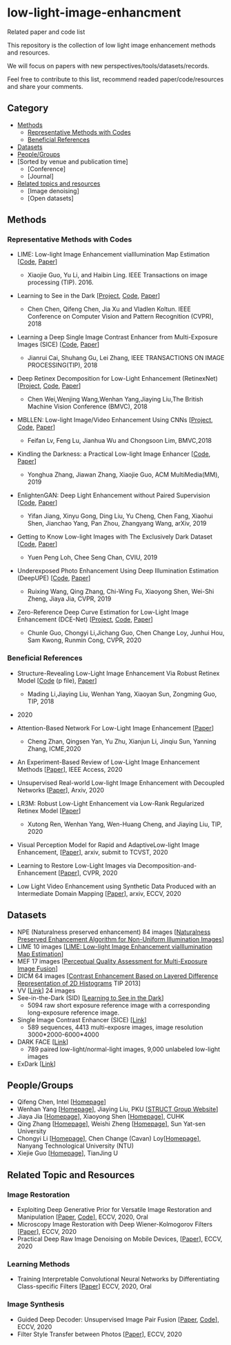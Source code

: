 # low-light-image-enhancment
Related paper and code list

This repository is the collection of low light image enhancement methods and resources. 

We will focus on papers with new perspectives/tools/datasets/records. 

Feel free to contribute to this list, recommend readed paper/code/resources and share your comments.

## Category
- [Methods](#Methods)
    - [Representative Methods with Codes](#)
    - [Beneficial References](#)
- [Datasets]()
- [People/Groups](#People/Groups)
- [Sorted by venue and publication time]
    - [Conference]
    - [Journal]
- [Related topics and resources]()
    - [Image denoising]
    - [Open datasets]


## Methods

### Representative Methods with Codes
- LIME: Low-light Image Enhancement viaIllumination Map Estimation [[Code](https://sites.google.com/view/xjguo/lime), [Paper](http://www.dabi.temple.edu/~hbling/publication/LIME-tip.pdf)]
    - Xiaojie Guo, Yu Li, and Haibin Ling. IEEE Transactions on image processing (TIP). 2016.
- Learning to See in the Dark [[Project](https://cchen156.github.io/SID.html), [Code](https://github.com/cchen156/Learning-to-See-in-the-Dark), [Paper](https://cchen156.github.io/paper/18CVPR_SID.pdf)]
    - Chen Chen, Qifeng Chen, Jia Xu and Vladlen Koltun. IEEE Conference on Computer Vision and Pattern Recognition (CVPR), 2018
- Learning a Deep Single Image Contrast Enhancer from Multi-Exposure Images (SICE) [[Code](https://github.com/csjcai/SICE), [Paper](http://www4.comp.polyu.edu.hk/~cslzhang/paper/SICE.pdf)]
    - Jianrui Cai, Shuhang Gu, Lei Zhang, IEEE TRANSACTIONS ON IMAGE PROCESSING(TIP), 2018
- Deep Retinex Decomposition for Low-Light Enhancement (RetinexNet) [[Project](https://daooshee.github.io/BMVC2018website/), [Code](https://github.com/weichen582/RetinexNet), [Paper](https://github.com/daooshee/BMVC2018website/blob/master/chen_bmvc18.pdf)]
    - Chen Wei,Wenjing Wang,Wenhan Yang,Jiaying Liu,The British Machine Vision Conference (BMVC), 2018
- MBLLEN: Low-light Image/Video Enhancement Using CNNs [[Project](http://phi-ai.org/project/MBLLEN/default.htm), [Code](https://github.com/Lvfeifan/MBLLEN), [Paper](http://bmvc2018.org/contents/papers/0700.pdf)]
    - Feifan Lv, Feng Lu, Jianhua Wu and Chongsoon Lim, BMVC,2018
- Kindling the Darkness: a Practical Low-light Image Enhancer [[Code](https://github.com/zhangyhuaee/KinD_plus), [Paper](https://dl.acm.org/doi/10.1145/3343031.3350926)]
    - Yonghua Zhang, Jiawan Zhang, Xiaojie Guo, ACM MultiMedia(MM), 2019
- EnlightenGAN: Deep Light Enhancement without Paired Supervision [[Code](https://github.com/VITA-Group/EnlightenGAN), [Paper](https://arxiv.org/abs/1906.06972)]
    - Yifan Jiang, Xinyu Gong, Ding Liu, Yu Cheng, Chen Fang, Xiaohui Shen, Jianchao Yang, Pan Zhou, Zhangyang Wang, arXiv, 2019
- Getting to Know Low-light Images with The Exclusively Dark Dataset [[Code](https://github.com/cs-chan/Exclusively-Dark-Image-Dataset), [Paper](http://cs-chan.com/doc/cviu.pdf)]
    - Yuen Peng Loh, Chee Seng Chan, CVIU, 2019
- Underexposed Photo Enhancement Using Deep Illumination Estimation (DeepUPE) [[Code](https://github.com/wangruixing/DeepUPE), [Paper](https://drive.google.com/file/d/1CCd0NVEy0yM2ulcrx44B1bRPDmyrgNYH/view)]
    - Ruixing Wang, Qing Zhang, Chi-Wing Fu, Xiaoyong Shen, Wei-Shi Zheng, Jiaya Jia, CVPR, 2019

- Zero-Reference Deep Curve Estimation for Low-Light Image Enhancement (DCE-Net) [[Project](https://li-chongyi.github.io/Proj_Zero-DCE.html), [Code](https://github.com/Li-Chongyi/Zero-DCE), [Paper](https://openaccess.thecvf.com/content_CVPR_2020/papers/Guo_Zero-Reference_Deep_Curve_Estimation_for_Low-Light_Image_Enhancement_CVPR_2020_paper.pdf)]
    - Chunle Guo, Chongyi Li,Jichang Guo, Chen Change Loy, Junhui Hou, Sam Kwong, Runmin Cong, CVPR, 2020

### Beneficial References
- Structure-Revealing Low-Light Image Enhancement Via Robust Retinex Model [[Code](https://github.com/martinli0822/Low-light-image-enhancement) (p file), [Paper](https://ieeexplore.ieee.org/document/8304597)]
    -  Mading Li,Jiaying Liu, Wenhan Yang, Xiaoyan Sun, Zongming Guo, TIP, 2018 

- 2020
- Attention-Based Network For Low-Light Image Enhancement [[Paper](https://ieeexplore.ieee.org/document/9102774)] 
    -  Cheng Zhan, Qingsen Yan, Yu Zhu, Xianjun Li, Jinqiu Sun, Yanning Zhang, ICME,2020
-  An Experiment-Based Review of Low-Light Image Enhancement Methods [[Paper](https://ieeexplore.ieee.org/document/9088214)], IEEE Access, 2020
- Unsupervised Real-world Low-light Image Enhancement with Decoupled Networks [[Paper](https://arxiv.org/abs/2005.02818)], Arxiv, 2020
- LR3M: Robust Low-Light Enhancement via Low-Rank Regularized Retinex Model [[Paper](https://ieeexplore.ieee.org/document/9056796)]
    - Xutong Ren, Wenhan Yang, Wen-Huang Cheng, and Jiaying Liu, TIP, 2020
- Visual Perception Model for Rapid and AdaptiveLow-light Image Enhancement, [[Paper](https://arxiv.org/abs/2005.07343)], arxiv, submit to TCVST, 2020
- Learning to Restore Low-Light Images via Decomposition-and-Enhancement [[Paper](https://openaccess.thecvf.com/content_CVPR_2020/html/Xu_Learning_to_Restore_Low-Light_Images_via_Decomposition-and-Enhancement_CVPR_2020_paper.html)], CVPR, 2020
- Low Light Video Enhancement using Synthetic Data Produced with an Intermediate Domain Mapping [[Paper](https://arxiv.org/abs/2007.09187)], arxiv, ECCV, 2020

## Datasets
- NPE (Naturalness preserved enhancement) 84 images [[Naturalness Preserved Enhancement Algorithm for Non-Uniform Illumination Images](https://ieeexplore.ieee.org/document/6512558)]
- LIME 10 images [[LIME: Low-light Image Enhancement viaIllumination Map Estimation](http://www.dabi.temple.edu/~hbling/publication/LIME-tip.pdf)]
- MEF  17 images [[Perceptual Quality Assessment for Multi-Exposure Image Fusion](https://ieeexplore.ieee.org/document/7120119)]
- DICM 64 images [[Contrast Enhancement Based on Layered Difference Representation of 2D Histograms](https://ieeexplore.ieee.org/document/6615961) TIP 2013]
- VV [[Link](https://sites.google.com/site/vonikakis/datasets)] 24 images
- See-in-the-Dark (SID) [[Learning to See in the Dark](https://cchen156.github.io/paper/18CVPR_SID.pdf)]
    - 5094 raw short exposure reference image with a corresponding long-exposure reference image.
- Single Image Contrast Enhancer (SICE) [[Link](https://github.com/csjcai/SICE)]
    - 589 sequences, 4413 multi-exposre images, image resolution 3000\*2000-6000\*4000
- DARK FACE [[Link](https://flyywh.github.io/CVPRW2019LowLight/)]
    - 789 paired low-light/normal-light images, 9,000 unlabeled low-light images
- ExDark [[Link](https://github.com/cs-chan/Exclusively-Dark-Image-Dataset)]

## People/Groups

- Qifeng Chen, Intel [[Homepage](https://cqf.io/)]
- Wenhan Yang [[Homepage](https://flyywh.github.io/index.html)], Jiaying Liu, PKU [[STRUCT Group Website](http://39.96.165.147/)]
- Jiaya Jia [[Homepage](http://jiaya.me/)], Xiaoyong Shen [[Homepage](http://xiaoyongshen.me/)], CUHK
- Qing Zhang [[Homepage](http://zhangqing-home.net/)], Weishi Zheng [[Homepage](https://www.isee-ai.cn/~zhwshi/)], Sun Yat-sen University 
- Chongyi Li [[Homepage](https://li-chongyi.github.io/)], Chen Change (Cavan) Loy[[Homepage](http://personal.ie.cuhk.edu.hk/~ccloy/index.html)], Nanyang Technological University (NTU)
- Xiejie Guo [[Homepage](https://sites.google.com/view/xjguo)], TianJing U

## Related Topic and Resources

### Image Restoration
- Exploiting Deep Generative Prior for Versatile Image Restoration and Manipulation [[Paper](https://arxiv.org/abs/2003.13659), [Code](https://github.com/XingangPan/deep-generative-prior)], ECCV, 2020, Oral
- Microscopy Image Restoration with Deep Wiener-Kolmogorov Filters [[Paper](https://arxiv.org/abs/1911.10989)], ECCV, 2020
- Practical Deep Raw Image Denoising on Mobile Devices, [[Paper](https://www.ecva.net/papers/eccv_2020/papers_ECCV/papers/123510001.pdf)], ECCV, 2020

### Learning Methods
- Training Interpretable Convolutional Neural
Networks by Differentiating Class-specific Filters [[Paper](https://arxiv.org/abs/2007.08194)] ECCV, 2020, Oral

### Image Synthesis
- Guided Deep Decoder: Unsupervised Image Pair Fusion [[Paper](https://arxiv.org/abs/2007.11766), [Code](https://github.com/tuezato/guided-deep-decoder)], ECCV, 2020
- Filter Style Transfer between Photos [[Paper](https://arxiv.org/abs/2007.07925)], ECCV, 2020




